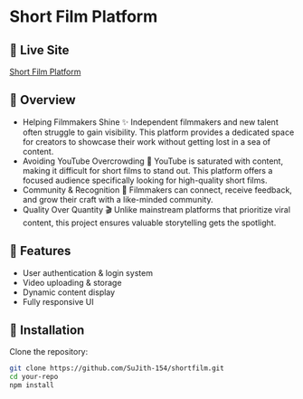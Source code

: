 # Short Film Platform

## 📌 Live Site
[Short Film Platform](https://shortfilm-70smd1y91-sujiths-projects-df81df3d.vercel.app/login)

## 🔹 Overview
- Helping Filmmakers Shine ✨
Independent filmmakers and new talent often struggle to gain visibility. This platform provides a dedicated space for creators to showcase their work without getting lost in a sea of content.
- Avoiding YouTube Overcrowding 🎥
YouTube is saturated with content, making it difficult for short films to stand out. This platform offers a focused audience specifically looking for high-quality short films.
- Community & Recognition 🤝
Filmmakers can connect, receive feedback, and grow their craft with a like-minded community.
- Quality Over Quantity 🎬
Unlike mainstream platforms that prioritize viral content, this project ensures valuable storytelling gets the spotlight.


## 🚀 Features
- User authentication & login system
- Video uploading & storage
- Dynamic content display
- Fully responsive UI

## 🔧 Installation
Clone the repository:
```sh
git clone https://github.com/SuJith-154/shortfilm.git
cd your-repo
npm install
